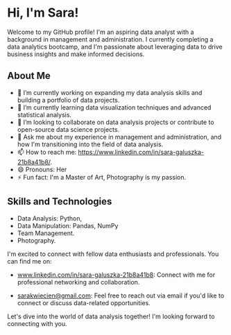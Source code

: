 # Hi, I'm Sara!

Welcome to my GitHub profile! I'm an aspiring data analyst with a background in management and administration. I currently completing a data analytics bootcamp, and I'm passionate about leveraging data to drive business insights and make informed decisions.

## About Me

- 🔭 I’m currently working on expanding my data analysis skills and building a portfolio of data projects.
- 🌱 I’m currently learning data visualization techniques and advanced statistical analysis.
- 👯 I’m looking to collaborate on data analysis projects or contribute to open-source data science projects.
- 💬 Ask me about my experience in management and administration, and how I'm transitioning into the field of data analysis.
- 📫 How to reach me: https://www.linkedin.com/in/sara-galuszka-21b8a41b8/.
- 😄 Pronouns: Her
- ⚡ Fun fact: I'm a Master of Art, Photography is my passion.

## Skills and Technologies

- Data Analysis: Python, 
- Data Manipulation: Pandas, NumPy
- Team Management.
- Photography.


I'm excited to connect with fellow data enthusiasts and professionals. You can find me on:

- www.linkedin.com/in/sara-galuszka-21b8a41b8: Connect with me for professional networking and collaboration.

- sarakwiecien@gmail.com: Feel free to reach out via email if you'd like to connect or discuss data-related opportunities.

Let's dive into the world of data analysis together! I'm looking forward to connecting with you.


